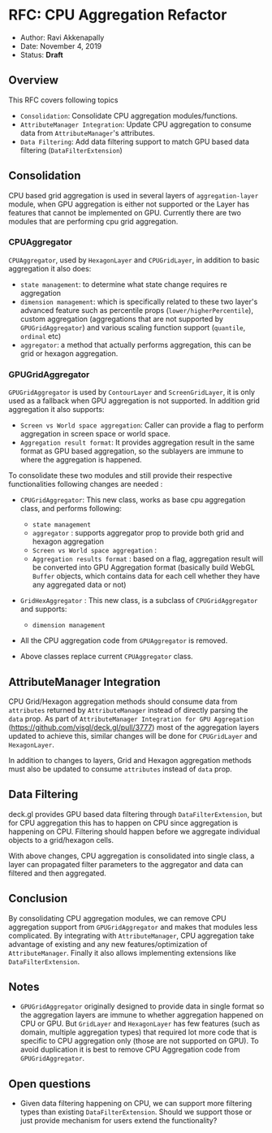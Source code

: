 # RFC: CPU Aggregation Refactor

* Author: Ravi Akkenapally
* Date: November 4, 2019
* Status: **Draft**

## Overview

This RFC covers following topics

* `Consolidation`: Consolidate CPU aggregation modules/functions.
* `AttributeManager Integration`: Update CPU aggregation to consume data from `AttributeManager`'s attributes.
* `Data Filtering`: Add data filtering support to match GPU based data filtering (`DataFilterExtension`)

## Consolidation

CPU based grid aggregation is used in several layers of `aggregation-layer` module, when GPU aggregation is either not supported or the Layer has features that cannot be implemented on GPU. Currently there are two modules that are performing cpu grid aggregation.

### CPUAggregator

`CPUAggregator`, used by `HexagonLayer` and `CPUGridLayer`, in addition to basic aggregation it also does:

* `state management`: to determine what state change requires re aggregation
* `dimension management`: which is specifically related to these two layer's advanced feature such as percentile props (`lower/higherPercentile`), custom aggregation (aggregations that are not supported by `GPUGridAggregator`) and various scaling function support (`quantile`, `ordinal` etc)
* `aggregator`: a method that actually performs aggregation, this can be grid or hexagon aggregation.

### GPUGridAggregator

`GPUGridAggregator` is used by `ContourLayer` and `ScreenGridLayer`, it is only used as a fallback when GPU aggregation is not supported. In addition grid aggregation it also supports:

* `Screen vs World space aggregation`: Caller can provide a flag to perform aggregation in screen space or world space.
* `Aggregation result format`: It provides aggregation result in the same format as GPU based aggregation, so the sublayers are immune to where the aggregation is happened.

To consolidate these two modules and still provide their respective functionalities following changes are needed :

* `CPUGridAggregator`: This new class, works as base cpu aggregation class, and performs  following:

   * `state management`
   * `aggregator` : supports aggregator prop to provide both grid and hexagon aggregation
   * `Screen vs World space aggregation` :
   * `Aggregation results format` : based on a flag, aggregation result will be converted into GPU Aggregation format (basically build WebGL `Buffer` objects, which contains data for each cell whether they have any aggregated data or not)

* `GridHexAggregator` : This new class, is a subclass of `CPUGridAggregator` and supports:
   * `dimension management`

* All the CPU aggregation code from `GPUAggregator` is removed.
* Above classes replace current `CPUAggregator` class.


## AttributeManager Integration

CPU Grid/Hexagon aggregation methods should consume data from `attributes` returned by `AttributeManager` instead of directly parsing the `data` prop. As part of `AttributeManager Integration for GPU Aggregation` (https://github.com/visgl/deck.gl/pull/3777) most of the aggregation layers updated to achieve this, similar changes will be done for `CPUGridLayer` and `HexagonLayer`.

In addition to changes to layers, Grid and Hexagon aggregation methods must also be updated to consume `attributes` instead of `data` prop.


## Data Filtering

deck.gl provides GPU based data filtering through `DataFilterExtension`, but for CPU aggregation this has to happen on CPU since aggregation is happening on CPU. Filtering should happen before we aggregate individual objects to a grid/hexagon cells.

With above changes, CPU aggregation is consolidated into single class, a layer can propagated filter parameters to the aggregator and data can filtered and then aggregated.


## Conclusion

By consolidating CPU aggregation modules, we can remove CPU aggregation support from `GPUGridAggregator` and makes that modules less complicated. By integrating with `AttributeManager`, CPU aggregation take advantage of existing and any new features/optimization of `AttributeManager`. Finally it also allows implementing extensions like `DataFilterExtension`.


## Notes

- `GPUGridAggregator` originally designed to provide data in single format so the aggregation layers are immune to whether aggregation happened on CPU or GPU. But `GridLayer` and `HexagonLayer` has few features (such as domain, multiple aggregation types) that required lot more code that is specific to CPU aggregation only (those are not supported on GPU). To avoid duplication it is best to remove CPU Aggregation code from `GPUGridAggregator`.

## Open questions

- Given data filtering happening on CPU, we can support more filtering types than existing `DataFilterExtension`. Should we support those or just provide mechanism for users extend the functionality?
